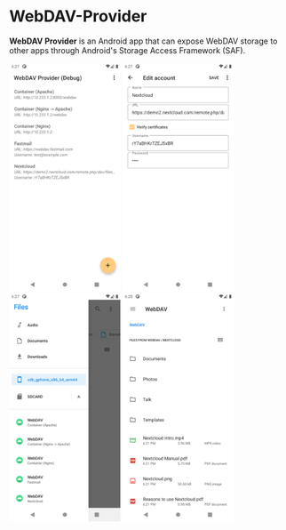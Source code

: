 # WebDAV-Provider

__WebDAV Provider__ is an Android app that can expose WebDAV storage to other
apps through Android's Storage Access Framework (SAF).

[<img src="screenshots/1.png" width="200">](screenshots/1.png) [<img src="screenshots/2.png" width="200">](screenshots/2.png) [<img src="screenshots/3.png" width="200">](screenshots/3.png) [<img src="screenshots/4.png" width="200">](screenshots/4.png)
